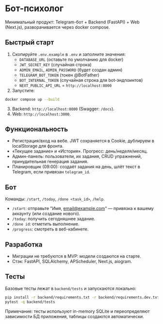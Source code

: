 # Бот-психолог

Минимальный продукт: Telegram-бот + Backend (FastAPI) + Web (Next.js), разворачивается через docker compose.

## Быстрый старт

1. Скопируйте `.env.example` в `.env` и заполните значения:
   - `DATABASE_URL` (оставьте по умолчанию для docker)
   - `JWT_SECRET_KEY` (случайная строка)
   - `ADMIN_EMAIL`, `ADMIN_PASSWORD` (будет создан админ)
   - `TELEGRAM_BOT_TOKEN` (токен @BotFather)
   - `BOT_INTERNAL_TOKEN` (случайная строка для bot-эндпоинтов)
   - `NEXT_PUBLIC_API_URL` = `http://localhost:8000`
2. Запустите:

```bash
docker compose up --build
```

3. Backend: `http://localhost:8000` (Swagger: `/docs`).
4. Web: `http://localhost:3000`.

## Функциональность

- Регистрация/вход на вебе. JWT сохраняется в Cookie, дублируем в localStorage для фронта.
- «Текущее задание» и «История». Прогресс: день/неделя/месяц.
- Админ-панель: пользователи, их задания, CRUD упражнений, принудительная генерация задания.
- Планировщик (09:00): создаёт задания на день, шлёт текст в Telegram, если привязан `telegram_id`.

## Бот

Команды: `/start`, `/today`, `/done <task_id>`, `/help`.

- `/start`: отправьте "Имя, email@example.com" — привязка к вашему аккаунту (или создание нового).
- `/today`: получить сегодняшнее задание.
- `/done id`: отметить выполнение.
- `/progress`: смотреть в веб-кабинете.

## Разработка

- Миграции не требуются в MVP: модели создаются на старте.
- Стэк: FastAPI, SQLAlchemy, APScheduler, Next.js, aiogram.

## Тесты

Базовые тесты лежат в `backend/tests` и запускаются локально:

```bash
pip install -r backend/requirements.txt -r backend/requirements.dev.txt
pytest -q backend/tests
```

Примечание: тесты используют in-memory SQLite и переопределяют зависимости БД приложения, таблицы создаются автоматически.
